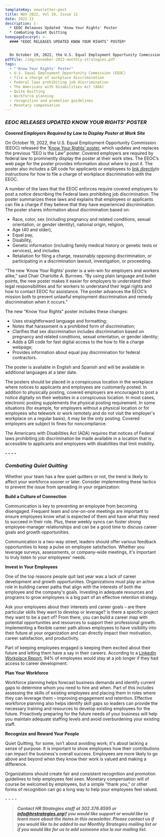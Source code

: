 ```yaml
---
templateKey: newsletter-post
title: NOV 2022, Vol 19, Issue 11
date: 2022-11
description: |-
  * EEOC Releases Updated 'Know Your Rights' Poster
  * Combating Quiet Quitting
homepageExcerpt: >-
  #### *EEOC RELEASES UPDATED KNOW YOUR RIGHTS’ POSTER*


  On October 19, 2022, the U.S. Equal Employment Opportunity Commission (EEOC) released the ‘[Know Your Rights’ poster](https://www.eeoc.gov/poster?utm_content=&utm_medium=email&utm_name=&utm_source=govdelivery&utm_term=), which updates and replaces the previous “EEO is the Law” poster. Covered employers are required by federal law to prominently display the poster at their work sites.
pdfFile: /img/november-2022-monthly-strategies.pdf
tags:
  - "'Know Your Rights' Poster"
  - U.S. Equal Employment Opportunity Commission (EEOC)
  - file a charge of workplace discrimination
  - Federal laws prohibiting job discrimination
  - The Americans with Disabilities Act (ADA)
  - Quite Quitting
  - Workforce planning
  - recognition and promotion guidelines
  - Monetary compensation
---
```

### *EEOC RELEASES UPDATED KNOW YOUR RIGHTS’ POSTER*

***C﻿overed Employers Required by Law to Display Poster at Work Site***

On October 19, 2022, the U.S. Equal Employment Opportunity Commission (EEOC) released the ‘[Know Your Rights’ poster](https://www.eeoc.gov/poster?utm_content=&utm_medium=email&utm_name=&utm_source=govdelivery&utm_term=), which updates and replaces the previous “EEO is the Law” poster. Covered employers are required by federal law to prominently display the poster at their work sites. The EEOC’s web page for the poster provides information about where to post it. The poster also includes a QR code for applicants or employees to [link directly](https://www.eeoc.gov/how-file-charge-employment-discrimination?utm_content=&utm_medium=email&utm_name=&utm_source=govdelivery&utm_term=)to instructions for how to file a charge of workplace discrimination with the EEOC.

A number of the laws that the EEOC enforces require covered employers to post a notice describing the Federal laws prohibiting job discrimination. The poster summarizes these laws and explains that employees or applicants can file a charge if they believe that they have experienced discrimination. The poster shares information about discrimination based on:

* Race, color, sex (including pregnancy and related conditions, sexual orientation, or gender identity), national origin, religion,
* Age (40 and older),
* Equal pay,
* Disability,
* Genetic information (including family medical history or genetic tests or services), and includes
* Retaliation for filing a charge, reasonably opposing discrimination, or participating in a discrimination lawsuit, investigation, or proceeding.

“The new ‘Know Your Rights’ poster is a win-win for employers and workers alike,” said Chair Charlotte A. Burrows. “By using plain language and bullet points, the new poster makes it easier for employers to understand their legal responsibilities and for workers to understand their legal rights and how to contact EEOC for assistance. The poster advances the EEOC’s mission both to prevent unlawful employment discrimination and remedy discrimination when it occurs.”

The new “Know Your Rights” poster includes these changes:

* Uses straightforward language and formatting;
* Notes that harassment is a prohibited form of discrimination;
* Clarifies that sex discrimination includes discrimination based on pregnancy and related conditions, sexual orientation, or gender identity;
* Adds a QR code for fast digital access to the how to file a charge webpage;
* Provides information about equal pay discrimination for federal contractors.

The poster is available in English and Spanish and will be available in additional languages at a later date.

The posters should be placed in a conspicuous location in the workplace where notices to applicants and employees are customarily posted. In addition to physically posting, covered employers are encouraged to post a notice digitally on their websites in a conspicuous location. In most cases, electronic posting supplements the physical posting requirement. In some situations (for example, for employers without a physical location or for employees who telework or work remotely and do not visit the employer's workplace on a regular basis), it may be the only posting. Covered employers are subject to fines for noncompliance.

The Americans with Disabilities Act (ADA) requires that notices of Federal laws prohibiting job discrimination be made available in a location that is accessible to applicants and employees with disabilities that limit mobility.

***\-﻿ - - -***

### ***Combating Quiet Quitting***

Whether your team has a few quiet quitters or not, the trend is likely to affect your workforce sooner or later. Consider implementing these tactics to prevent the issue from spreading in your organization:

**Build a Culture of Connection**

Communication is key to preventing an employee from becoming disengaged. Frequent team and one-on-one meetings are important to ensure employees know what is expected of them and have what they need to succeed in their role. Plus, these weekly syncs can foster strong employee-manager relationships and can be a good time to discuss career goals and growth opportunities.

Communication is a two-way street, leaders should offer various feedback opportunities to keep a pulse on employee satisfaction. Whether you leverage surveys, assessments, or company-wide meetings, it's important to truly listen to your employees' needs.

**Invest in Your Employees**

One of the top reasons people quit last year was a lack of career development and growth opportunities. Organizations must play an active role in building career paths that align with the interests of both the employee and the company's goals. Investing in adequate resources and programs to grow employees is a big part of an effective retention strategy.

Ask your employees about their interests and career goals – are there particular skills they want to develop or leverage? Is there a specific project they want to be a part of? From there, you can build a career map with potential opportunities and resources to support their professional growth. Implementing a flexible career path allows employees to have visibility into their future at your organization and can directly impact their motivation, career satisfaction, and productivity.

Part of keeping employees engaged is keeping them excited about their future and letting them have a say in their careers. According to a [LinkedIn Workplace Report](https://www.google.com/url?sa=t&rct=j&q=&esrc=s&source=web&cd=&cad=rja&uact=8&ved=2ahUKEwju76OLh5f6AhXGTDABHVwFCoIQFnoECAoQAQ&url=https%3A%2F%2Flearning.linkedin.com%2Fcontent%2Fdam%2Fme%2Flearning%2Fresources%2Fpdfs%2FLinkedIn-Learning-2020-Workplace-Learning-Report.pdf&usg=AOvVaw2oxTuL3N9UnjxcJrWQXVxo), 94% of employees would stay at a job longer if they had access to career development.

**Plan Your Workforce**

Workforce planning helps forecast business demands and identify current gaps to determine whom you need to hire and when. Part of this includes assessing the skills of existing employees and placing them in roles where they can leverage them – improving engagement and retention. Effective workforce planning also helps identify skill gaps so leaders can provide the necessary training and resources to develop existing employees for the future. Proactively preparing for the future needs of your business will help you maintain adequate staffing levels and avoid overburdening your existing staff.

**Recognize and Reward Your People**

Quiet Quitting, for some, isn't about avoiding work; it's about lacking a sense of purpose. It is important to show employees how their contributions can impact the business's overall success. Employees are more likely to go above and beyond when they know their work is valued and making a difference.

Organizations should create fair and consistent recognition and promotion guidelines to help employees feel seen. Monetary compensation will of course be welcomed by employees, but a simple "thank you," or other forms of recognition can go a long way to help your employees feel valued.

\-﻿ - - -

> ***Contact HR Strategies staff at 302.376.8595 or [info@hrstrategies.org](mailto:info@hrstrategies.org)if you would like support or would like to learn more about the items in this newsletter. Please contact us if you would like to be added to our Monthly Strategies mailing list or if you would like for us to add someone else lo our mailing list.***